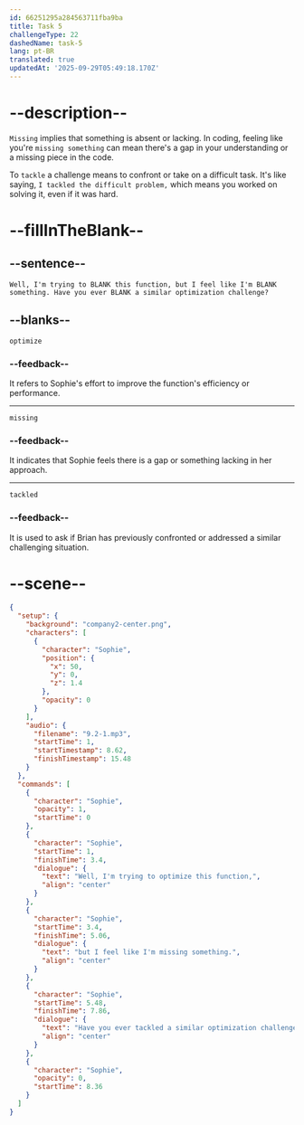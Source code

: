 ```yaml
---
id: 66251295a284563711fba9ba
title: Task 5
challengeType: 22
dashedName: task-5
lang: pt-BR
translated: true
updatedAt: '2025-09-29T05:49:18.170Z'
---
```


<!-- (Audio) Sophie: Well, I'm trying to optimize this function, but I feel like I'm missing something. Have you ever tackled a similar optimization challenge? -->

# --description--

`Missing` implies that something is absent or lacking. In coding, feeling like you're `missing something` can mean there's a gap in your understanding or a missing piece in the code.

To `tackle` a challenge means to confront or take on a difficult task. It's like saying, `I tackled the difficult problem,` which means you worked on solving it, even if it was hard.

# --fillInTheBlank--

## --sentence--

`Well, I'm trying to BLANK this function, but I feel like I'm BLANK something. Have you ever BLANK a similar optimization challenge?`

## --blanks--

`optimize`

### --feedback--

It refers to Sophie's effort to improve the function's efficiency or performance.

---

`missing`

### --feedback--

It indicates that Sophie feels there is a gap or something lacking in her approach.

---

`tackled`

### --feedback--

It is used to ask if Brian has previously confronted or addressed a similar challenging situation.

# --scene--

```json
{
  "setup": {
    "background": "company2-center.png",
    "characters": [
      {
        "character": "Sophie",
        "position": {
          "x": 50,
          "y": 0,
          "z": 1.4
        },
        "opacity": 0
      }
    ],
    "audio": {
      "filename": "9.2-1.mp3",
      "startTime": 1,
      "startTimestamp": 8.62,
      "finishTimestamp": 15.48
    }
  },
  "commands": [
    {
      "character": "Sophie",
      "opacity": 1,
      "startTime": 0
    },
    {
      "character": "Sophie",
      "startTime": 1,
      "finishTime": 3.4,
      "dialogue": {
        "text": "Well, I'm trying to optimize this function,",
        "align": "center"
      }
    },
    {
      "character": "Sophie",
      "startTime": 3.4,
      "finishTime": 5.06,
      "dialogue": {
        "text": "but I feel like I'm missing something.",
        "align": "center"
      }
    },
    {
      "character": "Sophie",
      "startTime": 5.48,
      "finishTime": 7.86,
      "dialogue": {
        "text": "Have you ever tackled a similar optimization challenge?",
        "align": "center"
      }
    },
    {
      "character": "Sophie",
      "opacity": 0,
      "startTime": 8.36
    }
  ]
}
```
